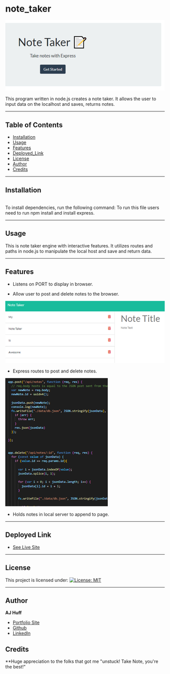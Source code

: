# note_taker

![note](public/assets/images/note.PNG)

This program written in node.js creates a note taker. It allows the user to input data on the localhost and saves, returns notes. 

-----

## Table of Contents

* [Installation](#installation)
* [Usage](#usage)
* [Features](#features)
* [Deployed_Link](#deployed_link)
* [License](#license)
* [Author](#author)
* [Credits](#credits)


----

## Installation
<br>
To install dependencies, run the following command: 
To run this file users need to run npm install and install express.

------

## Usage

This is note taker engine with interactive features. It utilizes routes and paths in node.js to manipulate the local host and save and return data.

------

## Features 

- Listens on PORT to display in browser.

- Allow user to post and delete notes to the browser.

![note](public/assets/images/notetaker.PNG)


- Express routes to post and delete notes.

![note](public/assets/images/notejs.PNG)


- Holds notes in local server to append to page.

---

## Deployed Link

* [See Live Site](https://serene-dusk-34487.herokuapp.com/)

---

## License

This project is licensed under:
[![License: MIT](https://img.shields.io/badge/License-MIT-lightgrey.svg)](https://opensource.org/licenses/MIT)

-------

## Author

**AJ Huff** 

- [Portfolio Site](https://serene-dusk-34487.herokuapp.com/)
- [Github](https://github.com/ajhuff7)
- [LinkedIn](https://www.linkedin.com/in/aj-huff-7696b14b/)

## Credits

**Huge appreciation to the folks that got me "unstuck! Take Note, you're the best!"